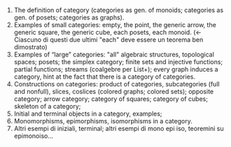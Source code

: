 1. The definition of category (categories as gen. of monoids; categories as gen. of posets; categories as graphs).
2. Examples of small categories: empty, the point, the generic arrow, the generic square, the generic cube, each posets, each monoid. (<- Ciascuno di questi due ultimi "each" deve essere un teorema ben dimostrato)
3. Examples of “large” categories: "all" algebraic structures, topological spaces; posets; the simplex category; finite sets and injective functions; partial functions; streams (coalgebre per List+); every graph induces a category, hint at the fact that there is a category of categories.
4. Constructions on categories: product of categories, subcategories (full and nonfull), slices, coslices (colored graphs; colored sets); opposite category; arrow category; category of squares; category of cubes; skeleton of a category;
5. Initial and terminal objects in a category, examples;
6. Monomorphisms, epimorphisms, isomorphisms in a category.
7. Altri esempi di iniziali, terminal; altri esempi di mono epi iso, teoremini su epimonoiso…